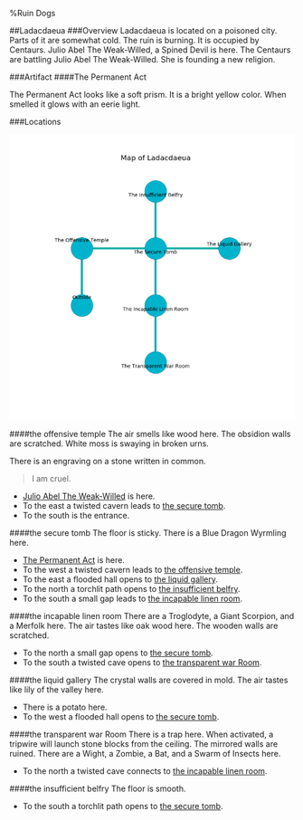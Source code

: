 %Ruin Dogs

##Ladacdaeua
###Overview
Ladacdaeua is located on a poisoned city. Parts of it are somewhat cold. The ruin is burning. It is occupied by Centaurs. <a name="Julio-Abel-The-Weak-Willed"></a>Julio Abel The Weak-Willed, a Spined Devil is here. The Centaurs are battling Julio Abel The Weak-Willed. She  is founding a new religion. 



###Artifact
####<a name="The-Permanent-Act"></a>The Permanent Act


The Permanent Act looks like a soft prism. It is a bright yellow color. When smelled it glows with an eerie light. 





###Locations


![](../v2/images/Ladacdaeua.png)

####<a name="the-offensive-temple"></a>the offensive temple
The air smells like wood here. The obsidion walls are scratched. White moss is swaying in broken urns. 

There is an engraving on a stone written in common. 

> I am cruel.
>


* [Julio Abel The Weak-Willed](#Julio-Abel-The-Weak-Willed) is here.
* To the east a twisted cavern leads to [the secure tomb](#the-secure-tomb).
* To the south is the entrance.


####<a name="the-secure-tomb"></a>the secure tomb
The floor is sticky. There is a Blue Dragon Wyrmling here. 



* [The Permanent Act](#The-Permanent-Act) is here.
* To the west a twisted cavern leads to [the offensive temple](#the-offensive-temple).
* To the east a flooded hall opens to [the liquid gallery](#the-liquid-gallery).
* To the north a torchlit path opens to [the insufficient belfry](#the-insufficient-belfry).
* To the south a small gap leads to [the incapable linen room](#the-incapable-linen-room).


####<a name="the-incapable-linen-room"></a>the incapable linen room
There are a Troglodyte, a Giant Scorpion, and a Merfolk here. The air tastes like oak wood here. The wooden walls are scratched. 



* To the north a small gap opens to [the secure tomb](#the-secure-tomb).
* To the south a twisted cave opens to [the transparent war Room](#the-transparent-war-Room).


####<a name="the-liquid-gallery"></a>the liquid gallery
The crystal walls are covered in mold. The air tastes like lily of the valley here. 



* There is a potato here.
* To the west a flooded hall opens to [the secure tomb](#the-secure-tomb).


####<a name="the-transparent-war-Room"></a>the transparent war Room
There is a trap here. When activated, a tripwire will launch stone blocks from the ceiling. The mirrored walls are ruined. There are a Wight, a Zombie, a Bat, and a Swarm of Insects here. 



* To the north a twisted cave connects to [the incapable linen room](#the-incapable-linen-room).


####<a name="the-insufficient-belfry"></a>the insufficient belfry
The floor is smooth. 



* To the south a torchlit path opens to [the secure tomb](#the-secure-tomb).



